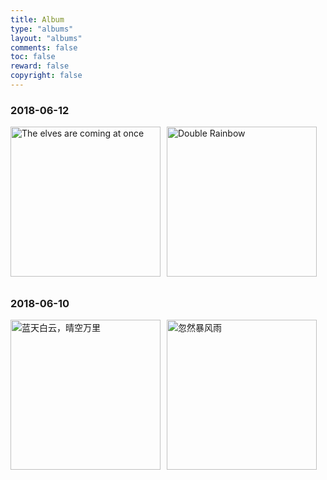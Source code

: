 ```yaml
---
title: Album
type: "albums"
layout: "albums"
comments: false
toc: false
reward: false
copyright: false
---
```


<style>.img{width:240px;display:inline-block;margin:0 10px 10px 0;}.img-last{width:240px;display:inline-block;margin:0 0 10px 0;}</style>
<script>function ready(fn){  if(document.addEventListener){document.addEventListener('DOMContentLoaded',function(){  document.removeEventListener('DOMContentLoaded',arguments.callee,false); fn();},false);}else if(document.attachEvent){document.attachEvent('onreadystatechange',function(){if(document.readyState=='complete'){document.detachEvent('onreadystatechange',arguments.callee);fn();}});}}; ready(function(){var img = document.getElementsByTagName("img");if(window.screen.width < 500){for(var i = 0 ; i < img.length;i++){var len = (window.screen.width-40) / 2;img[i].style.width = len.toString()+"px";}}}); </script>

### 2018-06-12

<img src="http://p6uturdzt.bkt.clouddn.com/20180612-1.jpg" alt="The elves are coming at once" class="img" /><img src="http://p6uturdzt.bkt.clouddn.com/20180612-2.jpg" alt="Double Rainbow" class="img-last" />

### 2018-06-10

<img src="http://p6uturdzt.bkt.clouddn.com/20180610-1.jpg" alt="蓝天白云，晴空万里" class="img" /><img src="http://p6uturdzt.bkt.clouddn.com/20180610-2.jpg" alt="忽然暴风雨" class="img-last" />



